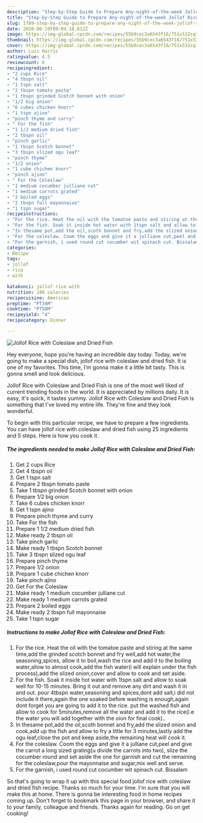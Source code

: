 ```yaml
---
description: "Step-by-Step Guide to Prepare Any-night-of-the-week Jollof Rice with Coleslaw and Dried Fish"
title: "Step-by-Step Guide to Prepare Any-night-of-the-week Jollof Rice with Coleslaw and Dried Fish"
slug: 1789-step-by-step-guide-to-prepare-any-night-of-the-week-jollof-rice-with-coleslaw-and-dried-fish
date: 2020-06-19T09:04:18.612Z
image: https://img-global.cpcdn.com/recipes/55b9cec3a6543f16/751x532cq70/jollof-rice-with-coleslaw-and-dried-fish-recipe-main-photo.jpg
thumbnail: https://img-global.cpcdn.com/recipes/55b9cec3a6543f16/751x532cq70/jollof-rice-with-coleslaw-and-dried-fish-recipe-main-photo.jpg
cover: https://img-global.cpcdn.com/recipes/55b9cec3a6543f16/751x532cq70/jollof-rice-with-coleslaw-and-dried-fish-recipe-main-photo.jpg
author: Luis Harris
ratingvalue: 4.5
reviewcount: 6
recipeingredient:
- "2 cups Rice"
- "4 tbspn oil"
- "1 tspn salt"
- "2 tbspn tomato paste"
- "1 tbspn grinded Scotch bonnet with onion"
- "1/2 big onion"
- "6 cubes chicken knorr"
- "1 tspn ajino"
- "pinch thyme and curry"
- " For the fish"
- "1 1/2 medium dried fish"
- "2 tbspn oil"
- "pinch garlic"
- "1 tbspn Scotch bonnet"
- "3 tbspn slized ogu leaf"
- "pinch thyme"
- "1/2 onion"
- "1 cube chichen knorr"
- "pinch ajino"
- " For the Coleslaw"
- "1 medium cocumber julliane cut"
- "1 medium carrots grated"
- "2 boiled eggs"
- "2 tbspn full mayonnaise"
- "1 tspn sugar"
recipeinstructions:
- "For the rice. Heat the oil with the tomatoe paste and stiring at the same time,add the grinded scotch bonnet and fry well,add hot water,the seasoning,spices, allow it to boil,wash the rice and add it to the boiling water,allow to almost cook,add the fish water(i will explain under the fish process),add the slized onion,cover and allow to cook and set aside."
- "For the fish. Soak it inside hot water with 1tspn salt and allow to soak well for 10-15 minutes. Bring it out and remove any dirt and wash it in and out. pour 4tbspn water,seasoning and spices,dont add salt,i did not include it there,again the one soaked before washing is enough,again dont forget you are going to add it to the rice. put the washed fish and allow to cook for 5minutes,remove all the water and add it to the rice(i.e the water you will add together with the oion for final cook).."
- "In thesame pot,add the oil,scoth bonnet and fry,add the slized onion and cook,add up the fish and allow to fry a little for 3 minutes,lastly add the ogu leaf,close the pot and keep aside,the remaining heat will cook it."
- "For the coleslaw. Coom the eggs and give it a julliane cut,peel and give the carrot a long sized grating(u divide the carrots into two), slize the cocumber round and set aside the one for garnish and cut the remaining for the coleslaw,pour the mayonnaise and sugar,mix well and serve."
- "For the garnish, i used round cut cocumber wit spinach cut. Bissalam"
categories:
- Recipe
tags:
- jollof
- rice
- with

katakunci: jollof rice with 
nutrition: 186 calories
recipecuisine: American
preptime: "PT34M"
cooktime: "PT58M"
recipeyield: "4"
recipecategory: Dinner

---
```



![Jollof Rice with Coleslaw and Dried Fish](https://img-global.cpcdn.com/recipes/55b9cec3a6543f16/751x532cq70/jollof-rice-with-coleslaw-and-dried-fish-recipe-main-photo.jpg)

Hey everyone, hope you're having an incredible day today. Today, we're going to make a special dish, jollof rice with coleslaw and dried fish. It is one of my favorites. This time, I'm gonna make it a little bit tasty. This is gonna smell and look delicious.



Jollof Rice with Coleslaw and Dried Fish is one of the most well liked of current trending foods in the world. It is appreciated by millions daily. It is easy, it's quick, it tastes yummy. Jollof Rice with Coleslaw and Dried Fish is something that I've loved my entire life. They're fine and they look wonderful.


To begin with this particular recipe, we have to prepare a few ingredients. You can have jollof rice with coleslaw and dried fish using 25 ingredients and 5 steps. Here is how you cook it.

<!--inarticleads1-->

##### The ingredients needed to make Jollof Rice with Coleslaw and Dried Fish:

1. Get 2 cups Rice
1. Get 4 tbspn oil
1. Get 1 tspn salt
1. Prepare 2 tbspn tomato paste
1. Take 1 tbspn grinded Scotch bonnet with onion
1. Prepare 1/2 big onion
1. Take 6 cubes chicken knorr
1. Get 1 tspn ajino
1. Prepare pinch thyme and curry
1. Take  For the fish
1. Prepare 1 1/2 medium dried fish
1. Make ready 2 tbspn oil
1. Take pinch garlic
1. Make ready 1 tbspn Scotch bonnet
1. Take 3 tbspn slized ogu leaf
1. Prepare pinch thyme
1. Prepare 1/2 onion
1. Prepare 1 cube chichen knorr
1. Take pinch ajino
1. Get  For the Coleslaw
1. Make ready 1 medium cocumber julliane cut
1. Make ready 1 medium carrots grated
1. Prepare 2 boiled eggs
1. Make ready 2 tbspn full mayonnaise
1. Take 1 tspn sugar




<!--inarticleads2-->

##### Instructions to make Jollof Rice with Coleslaw and Dried Fish:

1. For the rice. Heat the oil with the tomatoe paste and stiring at the same time,add the grinded scotch bonnet and fry well,add hot water,the seasoning,spices, allow it to boil,wash the rice and add it to the boiling water,allow to almost cook,add the fish water(i will explain under the fish process),add the slized onion,cover and allow to cook and set aside.
1. For the fish. Soak it inside hot water with 1tspn salt and allow to soak well for 10-15 minutes. Bring it out and remove any dirt and wash it in and out. pour 4tbspn water,seasoning and spices,dont add salt,i did not include it there,again the one soaked before washing is enough,again dont forget you are going to add it to the rice. put the washed fish and allow to cook for 5minutes,remove all the water and add it to the rice(i.e the water you will add together with the oion for final cook)..
1. In thesame pot,add the oil,scoth bonnet and fry,add the slized onion and cook,add up the fish and allow to fry a little for 3 minutes,lastly add the ogu leaf,close the pot and keep aside,the remaining heat will cook it.
1. For the coleslaw. Coom the eggs and give it a julliane cut,peel and give the carrot a long sized grating(u divide the carrots into two), slize the cocumber round and set aside the one for garnish and cut the remaining for the coleslaw,pour the mayonnaise and sugar,mix well and serve.
1. For the garnish, i used round cut cocumber wit spinach cut. Bissalam




So that's going to wrap it up with this special food jollof rice with coleslaw and dried fish recipe. Thanks so much for your time. I'm sure that you will make this at home. There is gonna be interesting food in home recipes coming up. Don't forget to bookmark this page in your browser, and share it to your family, colleague and friends. Thanks again for reading. Go on get cooking!
